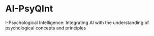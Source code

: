 # AI-PsyQInt
I-Psychological Intelligence: Integrating AI with the understanding of psychological concepts and principles

